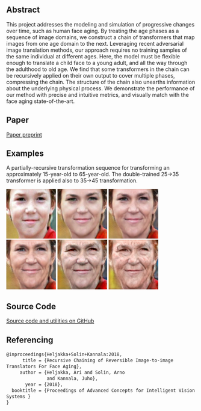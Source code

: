 ## Abstract

This project addresses the modeling and simulation of progressive changes over time, such as human face aging. By treating the age phases as a sequence of image domains, we construct a chain of transformers that map images from one age domain to the next. Leveraging recent adversarial image translation methods, our approach requires no training samples of the same individual at different ages. Here, the model must be flexible enough to translate a child face to a young adult, and all the way through the adulthood to old age. We find that some transformers in the chain can be recursively applied on their own output to cover multiple phases, compressing the chain. The structure of the chain also unearths information about the underlying physical process. We demonstrate the performance of our method with precise and intuitive metrics, and visually match with the face aging state-of-the-art.

## Paper

[Paper preprint](https://arxiv.org/abs/1802.05023)

## Examples

A partially-recursive transformation sequence for transforming an approximately 15-year-old to 65-year-old.
The double-trained 25→35 transformer is applied also to 35→45 transformation.

![alt text](samples/age_15_id_2B.jpg)
![alt text](samples/age_25_id_2B.jpg)
![alt text](samples/age_35_id_2B.jpg)
![alt text](samples/age_45_id_2B.jpg)
![alt text](samples/age_55_id_2B.jpg)
![alt text](samples/age_65_id_2B.jpg)

## Source Code

[Source code and utilities on GitHub](https://github.com/AaltoVision/img-transformer-chain)

## Referencing

```
@inproceedings{Heljakka+Solin+Kannala:2018,
      title = {Recursive Chaining of Reversible Image-to-image Translators For Face Aging},
     author = {Heljakka, Ari and Solin, Arno
               and Kannala, Juho},
       year = {2018},
  booktitle = {Proceedings of Advanced Concepts for Intelligent Vision Systems }
}
```
